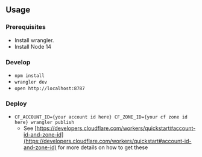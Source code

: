 
## Usage

### Prerequisites

- Install wrangler.
- Install Node 14

### Develop

- `npm install`
- `wrangler dev`
- `open http://localhost:8787`

### Deploy

- `CF_ACCOUNT_ID={your account id here} CF_ZONE_ID={your cf zone id here} wrangler publish`
  - See [https://developers.cloudflare.com/workers/quickstart#account-id-and-zone-id](https://developers.cloudflare.com/workers/quickstart#account-id-and-zone-id) for more details on how to get these
